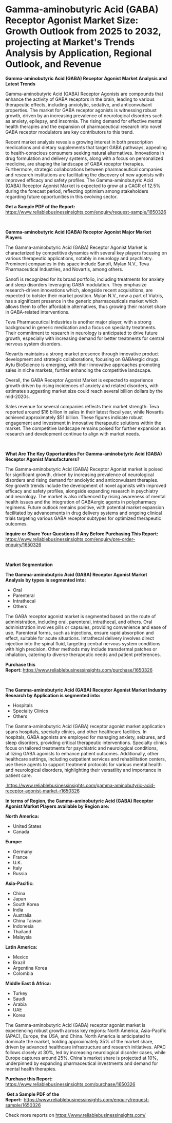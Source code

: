<p><h1>Gamma-aminobutyric Acid (GABA) Receptor Agonist Market Size: Growth Outlook from 2025 to 2032, projecting at Market's Trends Analysis by Application, Regional Outlook, and Revenue</h1></p><p><strong>Gamma-aminobutyric Acid (GABA) Receptor Agonist Market Analysis and Latest Trends</strong></p>
<p><p>Gamma-aminobutyric Acid (GABA) Receptor Agonists are compounds that enhance the activity of GABA receptors in the brain, leading to various therapeutic effects, including anxiolytic, sedative, and anticonvulsant properties. The market for GABA receptor agonists is witnessing robust growth, driven by an increasing prevalence of neurological disorders such as anxiety, epilepsy, and insomnia. The rising demand for effective mental health therapies and the expansion of pharmaceutical research into novel GABA receptor modulators are key contributors to this trend.</p><p>Recent market analysis reveals a growing interest in both prescription medications and dietary supplements that target GABA pathways, appealing to health-conscious consumers seeking natural alternatives. Innovations in drug formulation and delivery systems, along with a focus on personalized medicine, are shaping the landscape of GABA receptor therapies. Furthermore, strategic collaborations between pharmaceutical companies and research institutions are facilitating the discovery of new agonists with improved efficacy and safety profiles. The Gamma-aminobutyric Acid (GABA) Receptor Agonist Market is expected to grow at a CAGR of 12.5% during the forecast period, reflecting optimism among stakeholders regarding future opportunities in this evolving sector.</p></p>
<p><strong>Get a Sample PDF of the Report:&nbsp;</strong> <a href="https://www.reliablebusinessinsights.com/enquiry/request-sample/1650326?utm_campaign=3206&utm_medium=2&utm_source=Github&utm_content=ia&utm_term=23032025&utm_id=gamma-aminobutyric-acid-gaba-receptor-agonist">https://www.reliablebusinessinsights.com/enquiry/request-sample/1650326</a></p>
<p>&nbsp;</p>
<p><strong>Gamma-aminobutyric Acid (GABA) Receptor Agonist Major Market Players</strong></p>
<p><p>The Gamma-aminobutyric Acid (GABA) Receptor Agonist Market is characterized by competitive dynamics with several key players focusing on various therapeutic applications, notably in neurology and psychiatry. Prominent companies in this space include Sanofi, Mylan N.V., Teva Pharmaceutical Industries, and Novartis, among others. </p><p>Sanofi is recognized for its broad portfolio, including treatments for anxiety and sleep disorders leveraging GABA modulation. They emphasize research-driven innovations which, alongside recent acquisitions, are expected to bolster their market position. Mylan N.V., now a part of Viatris, has a significant presence in the generic pharmaceuticals market which allows them to offer affordable alternatives, thus growing their market share in GABA-related interventions.</p><p>Teva Pharmaceutical Industries is another major player, with a strong background in generic medication and a focus on specialty treatments. Their commitment to research in neurology is anticipated to drive future growth, especially with increasing demand for better treatments for central nervous system disorders.</p><p>Novartis maintains a strong market presence through innovative product development and strategic collaborations, focusing on GABAergic drugs. Aytu BioScience is emerging, with their innovative approaches promoting sales in niche markets, further enhancing the competitive landscape.</p><p>Overall, the GABA Receptor Agonist Market is expected to experience growth driven by rising incidences of anxiety and related disorders, with estimates suggesting market size could reach several billion dollars by the mid-2020s. </p><p>Sales revenue for several companies reflects their market strength: Teva reported around $16 billion in sales in their latest fiscal year, while Novartis achieved approximately $51 billion. These figures indicate robust engagement and investment in innovative therapeutic solutions within the market. The competitive landscape remains poised for further expansion as research and development continue to align with market needs.</p></p>
<p>&nbsp;</p>
<p><strong>What Are The Key Opportunities For Gamma-aminobutyric Acid (GABA) Receptor Agonist Manufacturers?</strong></p>
<p><p>The Gamma-aminobutyric Acid (GABA) Receptor Agonist market is poised for significant growth, driven by increasing prevalence of neurological disorders and rising demand for anxiolytic and anticonvulsant therapies. Key growth trends include the development of novel agonists with improved efficacy and safety profiles, alongside expanding research in psychiatry and neurology. The market is also influenced by rising awareness of mental health issues and the integration of GABAergic agents in polypharmacy regimens. Future outlook remains positive, with potential market expansion facilitated by advancements in drug delivery systems and ongoing clinical trials targeting various GABA receptor subtypes for optimized therapeutic outcomes.</p></p>
<p><strong>Inquire or Share Your Questions If Any Before Purchasing This Report:</strong> <a href="https://www.reliablebusinessinsights.com/enquiry/pre-order-enquiry/1650326?utm_campaign=3206&utm_medium=2&utm_source=Github&utm_content=ia&utm_term=23032025&utm_id=gamma-aminobutyric-acid-gaba-receptor-agonist">https://www.reliablebusinessinsights.com/enquiry/pre-order-enquiry/1650326</a></p>
<p>&nbsp;</p>
<p><strong>Market Segmentation</strong></p>
<p><strong>The Gamma-aminobutyric Acid (GABA) Receptor Agonist Market Analysis by types is segmented into:</strong></p>
<p><ul><li>Oral</li><li>Parenteral</li><li>Intrathecal</li><li>Others</li></ul></p>
<p><p>The GABA receptor agonist market is segmented based on the route of administration, including oral, parenteral, intrathecal, and others. Oral administration involves pills or capsules, providing convenience and ease of use. Parenteral forms, such as injections, ensure rapid absorption and effect, suitable for acute situations. Intrathecal delivery involves direct injection into the spinal fluid, targeting central nervous system conditions with high precision. Other methods may include transdermal patches or inhalation, catering to diverse therapeutic needs and patient preferences.</p></p>
<p><strong>Purchase this Report:&nbsp;</strong><a href="https://www.reliablebusinessinsights.com/purchase/1650326?utm_campaign=3206&utm_medium=2&utm_source=Github&utm_content=ia&utm_term=23032025&utm_id=gamma-aminobutyric-acid-gaba-receptor-agonist">https://www.reliablebusinessinsights.com/purchase/1650326</a></p>
<p>&nbsp;</p>
<p><strong>The Gamma-aminobutyric Acid (GABA) Receptor Agonist Market Industry Research by Application is segmented into:</strong></p>
<p><ul><li>Hospitals</li><li>Specialty Clinics</li><li>Others</li></ul></p>
<p><p>The Gamma-aminobutyric Acid (GABA) receptor agonist market application spans hospitals, specialty clinics, and other healthcare facilities. In hospitals, GABA agonists are employed for managing anxiety, seizures, and sleep disorders, providing critical therapeutic interventions. Specialty clinics focus on tailored treatments for psychiatric and neurological conditions, utilizing GABA agonists to enhance patient outcomes. Additionally, other healthcare settings, including outpatient services and rehabilitation centers, use these agents to support treatment protocols for various mental health and neurological disorders, highlighting their versatility and importance in patient care.</p></p>
<p><a href="https://www.reliablebusinessinsights.com/gamma-aminobutyric-acid-receptor-agonist-market-r1650326?utm_campaign=3206&utm_medium=2&utm_source=Github&utm_content=ia&utm_term=23032025&utm_id=gamma-aminobutyric-acid-gaba-receptor-agonist">&nbsp;https://www.reliablebusinessinsights.com/gamma-aminobutyric-acid-receptor-agonist-market-r1650326</a></p>
<p><strong>In terms of Region, the Gamma-aminobutyric Acid (GABA) Receptor Agonist Market Players available by Region are:</strong></p>
<p>
    <p> <strong> North America: </strong>
        <ul>
            <li>United States</li>
            <li>Canada</li>
        </ul>
        </p> 
    <p> <strong> Europe: </strong>
        <ul>
            <li>Germany</li>
            <li>France</li>
            <li>U.K.</li>
            <li>Italy</li>
            <li>Russia</li>
        </ul>
        </p> 
    <p> <strong> Asia-Pacific: </strong>
        <ul>
            <li>China</li>
            <li>Japan</li>
            <li>South Korea</li>
            <li>India</li>
            <li>Australia</li>
            <li>China Taiwan</li>
            <li>Indonesia</li>
            <li>Thailand</li>
            <li>Malaysia</li>
        </ul>
        </p> 
    <p> <strong> Latin America: </strong>
        <ul>
            <li>Mexico</li>
            <li>Brazil</li>
            <li>Argentina Korea</li>
            <li>Colombia</li>
        </ul>
        </p> 
    <p> <strong> Middle East & Africa: </strong>
        <ul>
            <li>Turkey</li>
            <li>Saudi</li>
            <li>Arabia</li>
            <li>UAE</li>
            <li>Korea</li>
        </ul>
    </p>
    </p>
<p><p>The Gamma-aminobutyric Acid (GABA) receptor agonist market is experiencing robust growth across key regions: North America, Asia-Pacific (APAC), Europe, the USA, and China. North America is anticipated to dominate the market, holding approximately 35% of the market share, driven by advanced healthcare infrastructure and research initiatives. APAC follows closely at 30%, led by increasing neurological disorder cases, while Europe captures around 25%. China's market share is projected at 10%, underpinned by expanding pharmaceutical investments and demand for mental health therapies.</p></p>
<p><strong>Purchase this Report: </strong><a href="https://www.reliablebusinessinsights.com/purchase/1650326?utm_campaign=3206&utm_medium=2&utm_source=Github&utm_content=ia&utm_term=23032025&utm_id=gamma-aminobutyric-acid-gaba-receptor-agonist">https://www.reliablebusinessinsights.com/purchase/1650326</a></p>
<p>&nbsp;<strong>Get a Sample PDF of the Report:&nbsp;&nbsp;</strong><a href="https://www.reliablebusinessinsights.com/enquiry/request-sample/1650326?utm_campaign=3206&utm_medium=2&utm_source=Github&utm_content=ia&utm_term=23032025&utm_id=gamma-aminobutyric-acid-gaba-receptor-agonist">https://www.reliablebusinessinsights.com/enquiry/request-sample/1650326</a></p>
<p><strong></strong></p>
<p>Check more reports on <a href="https://www.reliablebusinessinsights.com/?utm_campaign=3206&utm_medium=2&utm_source=Github&utm_content=ia&utm_term=23032025&utm_id=gamma-aminobutyric-acid-gaba-receptor-agonist">https://www.reliablebusinessinsights.com/</a></p>